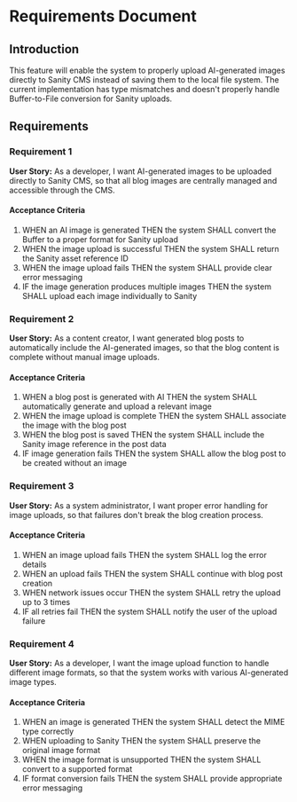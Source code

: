 # Requirements Document

## Introduction

This feature will enable the system to properly upload AI-generated images directly to Sanity CMS instead of saving them to the local file system. The current implementation has type mismatches and doesn't properly handle Buffer-to-File conversion for Sanity uploads.

## Requirements

### Requirement 1

**User Story:** As a developer, I want AI-generated images to be uploaded directly to Sanity CMS, so that all blog images are centrally managed and accessible through the CMS.

#### Acceptance Criteria

1. WHEN an AI image is generated THEN the system SHALL convert the Buffer to a proper format for Sanity upload
2. WHEN the image upload is successful THEN the system SHALL return the Sanity asset reference ID
3. WHEN the image upload fails THEN the system SHALL provide clear error messaging
4. IF the image generation produces multiple images THEN the system SHALL upload each image individually to Sanity

### Requirement 2

**User Story:** As a content creator, I want generated blog posts to automatically include the AI-generated images, so that the blog content is complete without manual image uploads.

#### Acceptance Criteria

1. WHEN a blog post is generated with AI THEN the system SHALL automatically generate and upload a relevant image
2. WHEN the image upload is complete THEN the system SHALL associate the image with the blog post
3. WHEN the blog post is saved THEN the system SHALL include the Sanity image reference in the post data
4. IF image generation fails THEN the system SHALL allow the blog post to be created without an image

### Requirement 3

**User Story:** As a system administrator, I want proper error handling for image uploads, so that failures don't break the blog creation process.

#### Acceptance Criteria

1. WHEN an image upload fails THEN the system SHALL log the error details
2. WHEN an upload fails THEN the system SHALL continue with blog post creation
3. WHEN network issues occur THEN the system SHALL retry the upload up to 3 times
4. IF all retries fail THEN the system SHALL notify the user of the upload failure

### Requirement 4

**User Story:** As a developer, I want the image upload function to handle different image formats, so that the system works with various AI-generated image types.

#### Acceptance Criteria

1. WHEN an image is generated THEN the system SHALL detect the MIME type correctly
2. WHEN uploading to Sanity THEN the system SHALL preserve the original image format
3. WHEN the image format is unsupported THEN the system SHALL convert to a supported format
4. IF format conversion fails THEN the system SHALL provide appropriate error messaging